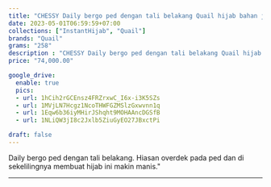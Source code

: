 ```yaml
---
title: "CHESSY Daily bergo ped dengan tali belakang Quail hijab bahan jersey8"
date: 2023-05-01T06:59:59+07:00
collections: ["InstantHijab", "Quail"]
brands: "Quail"
grams: "258"
description : "CHESSY Daily bergo ped dengan tali belakang Quail hijab bahan jersey8"
price: "74,000.00"

google_drive:
  enable: true
  pics:
  - url: 1hCih2rGCEnsz4FRZrxwC_I6x-i3K5SZs
  - url: 1MVjLN7Hcgz1NcoTHWFGZMSlzGxwvnn1q
  - url: 1Eqw6b36iyMHirJShqht9MOHAAncDGSfB
  - url: 1NLiQW3jI8c2Jxlb5ZiuGyEO27JBxctPi

draft: false
---
```


Daily bergo ped dengan tali belakang. Hiasan overdek pada ped dan di sekelilingnya membuat hijab ini makin manis."

-----------    
 
